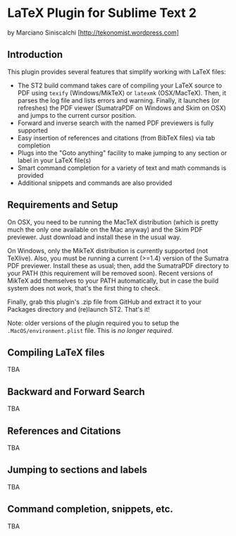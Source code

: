 LaTeX Plugin for Sublime Text 2
===============================

by Marciano Siniscalchi
[http://tekonomist.wordpress.com]

Introduction
------------
This plugin provides several features that simplify working with LaTeX files:

* The ST2 build command takes care of compiling your LaTeX source to PDF using `texify` (Windows/MikTeX) or `latexmk` (OSX/MacTeX). Then, it parses the log file and lists errors and warning. Finally, it launches (or refreshes) the PDF viewer (SumatraPDF on Windows and Skim on OSX) and jumps to the current cursor position.
* Forward and inverse search with the named PDF previewers is fully supported
* Easy insertion of references and citations (from BibTeX files) via tab completion
* Plugs into the "Goto anything" facility to make jumping to any section or label in your LaTeX file(s)
* Smart command completion for a variety of text and math commands is provided
* Additional snippets and commands are also provided

Requirements and Setup
----------------------

On OSX, you need to be running the MacTeX distribution (which is pretty much the only one available on the Mac anyway) and the Skim PDF previewer. Just download and install these in the usual way.

On Windows, only the MikTeX distribution is currently supported (not TeXlive). Also, you must be running a current (>=1.4) version of the Sumatra PDF previewer. Install these as usual; then, add the SumatraPDF directory to your PATH (this requirement will be removed soon). Recent versions of MikTeX add themselves to your PATH automatically, but in case the build system does not work, that's the first thing to check.

Finally, grab this plugin's .zip file from GitHub and extract it to your Packages directory and (re)launch ST2. That's it! 

Note: older versions of the plugin required you to setup the `.MacOS/environment.plist` file. This is *no longer required*.


Compiling LaTeX files
---------------------
TBA

Backward and Forward Search
---------------------------
TBA


References and Citations
------------------------
TBA


Jumping to sections and labels
------------------------------
TBA


Command completion, snippets, etc.
----------------------------------
TBA
